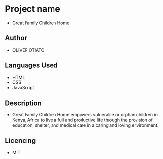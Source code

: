# Project name
* Great Family Children Home

## Author
* OLIVER OTIATO

## Languages Used
* HTML
* CSS
* JavaScript

## Description
* Great Family Children Home empowers vulnerable or orphan children in Kenya, Africa to live a full and productive life through the provision of education, shelter, and medical care in a caring and loving environment.

## Licencing
* MIT